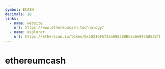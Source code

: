 ```yaml
---
symbol: ECASH
decimals: 18
links:
  - name: website
    url: https://www.ethereumcash.technology/
  - name: explorer
    url: https://etherscan.io/token/0x5D21eF5f25a985380B65c8e943A0082fEDa0Db84
---
```


# ethereumcash
